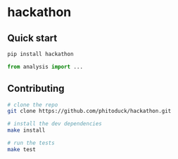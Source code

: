 # hackathon

## Quick start

```bash
pip install hackathon
```

```python
from analysis import ...
```

## Contributing

```bash
# clone the repo
git clone https://github.com/phitoduck/hackathon.git

# install the dev dependencies
make install

# run the tests
make test
```
